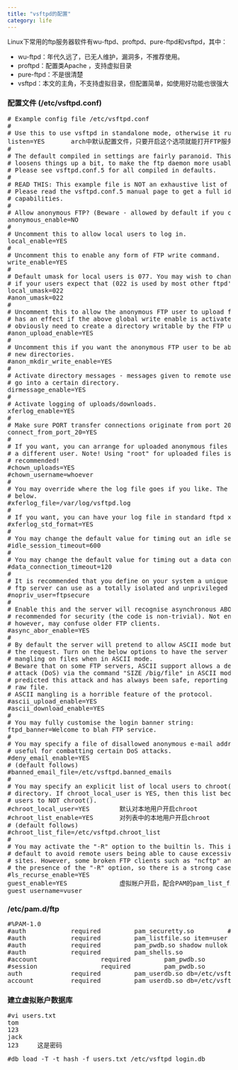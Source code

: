 ```yaml
---
title: "vsftpd的配置"
category: life
---
```


<p>Linux下常用的ftp服务器软件有wu-ftpd、proftpd、pure-ftpd和vsftpd，其中：</p>
<ul>
    <li>wu-ftpd：年代久远了，已无人维护，漏洞多，不推荐使用。</li>
    <li>proftpd：配置类Apache ，支持虚拟目录</li>
    <li>pure-ftpd：不是很清楚</li>
    <li>vsftpd：本文的主角，不支持虚拟目录，但配置简单，如使用好功能也很强大</li>
</ul>

<h3>配置文件 (/etc/vsftpd.conf)</h3>
<pre class="code">
# Example config file /etc/vsftpd.conf
#
# Use this to use vsftpd in standalone mode, otherwise it runs through (x)inetd
listen=YES       <span class="red">arch中默认配置文件，只要开启这个选项就能打开FTP服务</span>
#
# The default compiled in settings are fairly paranoid. This sample file
# loosens things up a bit, to make the ftp daemon more usable.
# Please see vsftpd.conf.5 for all compiled in defaults.
#
# READ THIS: This example file is NOT an exhaustive list of vsftpd options.
# Please read the vsftpd.conf.5 manual page to get a full idea of vsftpd's
# capabilities.
#
# Allow anonymous FTP? (Beware - allowed by default if you comment this out).
anonymous_enable=NO
#
# Uncomment this to allow local users to log in.
local_enable=YES
#
# Uncomment this to enable any form of FTP write command.
write_enable=YES
#
# Default umask for local users is 077. You may wish to change this to 022,
# if your users expect that (022 is used by most other ftpd's)
local_umask=022
#anon_umask=022
#
# Uncomment this to allow the anonymous FTP user to upload files. This only
# has an effect if the above global write enable is activated. Also, you will
# obviously need to create a directory writable by the FTP user.
#anon_upload_enable=YES
#
# Uncomment this if you want the anonymous FTP user to be able to create
# new directories.
#anon_mkdir_write_enable=YES
#
# Activate directory messages - messages given to remote users when they
# go into a certain directory.
dirmessage_enable=YES
#
# Activate logging of uploads/downloads.
xferlog_enable=YES
#
# Make sure PORT transfer connections originate from port 20 (ftp-data).
connect_from_port_20=YES
#
# If you want, you can arrange for uploaded anonymous files to be owned by
# a different user. Note! Using &quot;root&quot; for uploaded files is not
# recommended!
#chown_uploads=YES
#chown_username=whoever
#
# You may override where the log file goes if you like. The default is shown
# below.
#xferlog_file=/var/log/vsftpd.log
#
# If you want, you can have your log file in standard ftpd xferlog format
#xferlog_std_format=YES
#
# You may change the default value for timing out an idle session.
#idle_session_timeout=600
#
# You may change the default value for timing out a data connection.
#data_connection_timeout=120
#
# It is recommended that you define on your system a unique user which the
# ftp server can use as a totally isolated and unprivileged user.
#nopriv_user=ftpsecure
#
# Enable this and the server will recognise asynchronous ABOR requests. Not
# recommended for security (the code is non-trivial). Not enabling it,
# however, may confuse older FTP clients.
#async_abor_enable=YES
#
# By default the server will pretend to allow ASCII mode but in fact ignore
# the request. Turn on the below options to have the server actually do ASCII
# mangling on files when in ASCII mode.
# Beware that on some FTP servers, ASCII support allows a denial of service
# attack (DoS) via the command &quot;SIZE /big/file&quot; in ASCII mode. vsftpd
# predicted this attack and has always been safe, reporting the size of the
# raw file.
# ASCII mangling is a horrible feature of the protocol.
#ascii_upload_enable=YES
#ascii_download_enable=YES
#
# You may fully customise the login banner string:
ftpd_banner=Welcome to blah FTP service.
#
# You may specify a file of disallowed anonymous e-mail addresses. Apparently
# useful for combatting certain DoS attacks.
#deny_email_enable=YES
# (default follows)
#banned_email_file=/etc/vsftpd.banned_emails
#
# You may specify an explicit list of local users to chroot() to their home
# directory. If chroot_local_user is YES, then this list becomes a list of
# users to NOT chroot().
#chroot_local_user=YES        <span class="red">默认对本地用户开启chroot</span>
#chroot_list_enable=YES       <span class="red">对列表中的本地用户开启chroot</span>
# (default follows)
#chroot_list_file=/etc/vsftpd.chroot_list
#
# You may activate the &quot;-R&quot; option to the builtin ls. This is disabled by
# default to avoid remote users being able to cause excessive I/O on large
# sites. However, some broken FTP clients such as &quot;ncftp&quot; and &quot;mirror&quot; assume
# the presence of the &quot;-R&quot; option, so there is a strong case for enabling it.
#ls_recurse_enable=YES
guest_enable=YES              <span class="red">虚拟帐户开启，配合PAM的pam_list_file.so模块使用，保护系统账号</span>
guest_username=vuser
</pre>

<h3>/etc/pam.d/ftp</h3>
<pre class="code">
#%PAM-1.0
#auth            required         pam_securetty.so         #Disable remote root
#auth            required         pam_listfile.so item=user sense=allow file=/etc/ftpusers onerr=succeed
#auth            required         pam_pwdb.so shadow nullok
#auth            required         pam_shells.so
#account                 required         pam_pwdb.so
#session                 required         pam_pwdb.so
auth             required         pam_userdb.so db=/etc/vsftpd_login
account          required         pam_userdb.so db=/etc/vsftpd_login
</pre>

<h3>建立虚拟账户数据库</h3>
<pre class="code">
#vi users.txt
tom
123
jack
123     <span class="red">这是密码</span>
</pre>
<pre class="quote">
#db_load -T -t hash -f users.txt /etc/vsftpd_login.db
</pre>
